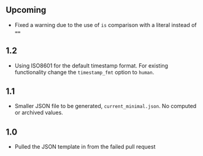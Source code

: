 Upcoming
--------

*   Fixed a warning due to the use of `is` comparison with a literal instead of `==`

1.2
---

*   Using ISO8601 for the default timestamp format. For existing functionality change the `timestamp_fmt` option to
    `human`. 

1.1
---

*   Smaller JSON file to be generated, `current_minimal.json`. No computed or archived values.

1.0 
---

*   Pulled the JSON template in from the failed pull request